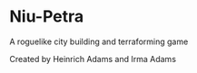 # Niu-Petra
A roguelike city building and terraforming game

Created by Heinrich Adams and Irma Adams
